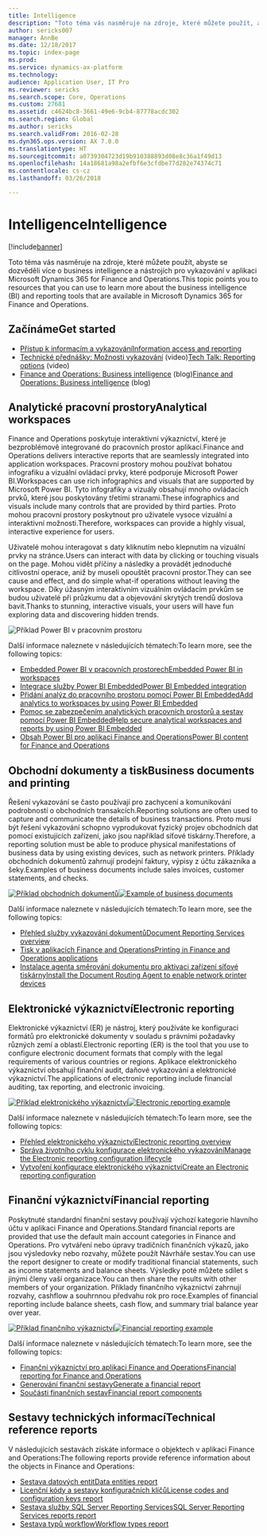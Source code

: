 ```yaml
---
title: Intelligence
description: "Toto téma vás nasměruje na zdroje, které můžete použít, abyste se dozvěděli více o business intelligence a nástrojích pro vykazování v aplikaci Microsoft Dynamics 365 for Finance and Operations."
author: sericks007
manager: AnnBe
ms.date: 12/18/2017
ms.topic: index-page
ms.prod: 
ms.service: dynamics-ax-platform
ms.technology: 
audience: Application User, IT Pro
ms.reviewer: sericks
ms.search.scope: Core, Operations
ms.custom: 27681
ms.assetid: c4624bc8-3661-49e6-9cb4-87778acdc302
ms.search.region: Global
ms.author: sericks
ms.search.validFrom: 2016-02-28
ms.dyn365.ops.version: AX 7.0.0
ms.translationtype: HT
ms.sourcegitcommit: a0739304723d19b910388893d08e8c36a1f49d13
ms.openlocfilehash: 14a18681a98a2efbf6e3cfdbe77d282e74374c71
ms.contentlocale: cs-cz
ms.lasthandoff: 03/26/2018

---
```


# <a name="intelligence"></a><span data-ttu-id="34ea6-103">Intelligence</span><span class="sxs-lookup"><span data-stu-id="34ea6-103">Intelligence</span></span>

[!include[banner](../includes/banner.md)]

<span data-ttu-id="34ea6-104">Toto téma vás nasměruje na zdroje, které můžete použít, abyste se dozvěděli více o business intelligence a nástrojích pro vykazování v aplikaci Microsoft Dynamics 365 for Finance and Operations.</span><span class="sxs-lookup"><span data-stu-id="34ea6-104">This topic points you to resources that you can use to learn more about the business intelligence (BI) and reporting tools that are available in Microsoft Dynamics 365 for Finance and Operations.</span></span>

## <a name="get-started"></a><span data-ttu-id="34ea6-105">Začínáme</span><span class="sxs-lookup"><span data-stu-id="34ea6-105">Get started</span></span>
- [<span data-ttu-id="34ea6-106">Přístup k informacím a vykazování</span><span class="sxs-lookup"><span data-stu-id="34ea6-106">Information access and reporting</span></span>](information-access-reporting.md)
- <span data-ttu-id="34ea6-107">[Technické přednášky: Možnosti vykazování](https://www.youtube.com/watch?v=NzZONjKs5xA) (video)</span><span class="sxs-lookup"><span data-stu-id="34ea6-107">[Tech Talk: Reporting options](https://www.youtube.com/watch?v=NzZONjKs5xA) (video)</span></span>
- <span data-ttu-id="34ea6-108">[Finance and Operations: Business intelligence](https://blogs.msdn.microsoft.com/dynamicsaxbi/) (blog)</span><span class="sxs-lookup"><span data-stu-id="34ea6-108">[Finance and Operations: Business intelligence](https://blogs.msdn.microsoft.com/dynamicsaxbi/) (blog)</span></span>

## <a name="analytical-workspaces"></a><span data-ttu-id="34ea6-109">Analytické pracovní prostory</span><span class="sxs-lookup"><span data-stu-id="34ea6-109">Analytical workspaces</span></span>
<span data-ttu-id="34ea6-110">Finance and Operations poskytuje interaktivní výkaznictví, které je bezproblémově integrované do pracovních prostor aplikací.</span><span class="sxs-lookup"><span data-stu-id="34ea6-110">Finance and Operations delivers interactive reports that are seamlessly integrated into application workspaces.</span></span> <span data-ttu-id="34ea6-111">Pracovní prostory mohou používat bohatou infografiku a vizuální ovládací prvky, které podporuje Microsoft Power BI.</span><span class="sxs-lookup"><span data-stu-id="34ea6-111">Workspaces can use rich infographics and visuals that are supported by Microsoft Power BI.</span></span> <span data-ttu-id="34ea6-112">Tyto infografiky a vizuály obsahují mnoho ovládacích prvků, které jsou poskytovány třetími stranami.</span><span class="sxs-lookup"><span data-stu-id="34ea6-112">These infographics and visuals include many controls that are provided by third parties.</span></span> <span data-ttu-id="34ea6-113">Proto mohou pracovní prostory poskytnout pro uživatele vysoce vizuální a interaktivní možnosti.</span><span class="sxs-lookup"><span data-stu-id="34ea6-113">Therefore, workspaces can provide a highly visual, interactive experience for users.</span></span>

<span data-ttu-id="34ea6-114">Uživatelé mohou interagovat s daty kliknutím nebo klepnutím na vizuální prvky na stránce.</span><span class="sxs-lookup"><span data-stu-id="34ea6-114">Users can interact with data by clicking or touching visuals on the page.</span></span> <span data-ttu-id="34ea6-115">Mohou vidět příčiny a následky a provádět jednoduché citlivostní operace, aniž by museli opouštět pracovní prostor.</span><span class="sxs-lookup"><span data-stu-id="34ea6-115">They can see cause and effect, and do simple what-if operations without leaving the workspace.</span></span> <span data-ttu-id="34ea6-116">Díky úžasným interaktivním vizuálním ovládacím prvkům se budou uživatelé při průzkumu dat a objevování skrytých trendů doslova bavit.</span><span class="sxs-lookup"><span data-stu-id="34ea6-116">Thanks to stunning, interactive visuals, your users will have fun exploring data and discovering hidden trends.</span></span>

![Příklad Power BI v pracovním prostoru](./media/Power-BI-in-D365-Workspace.png)

 <span data-ttu-id="34ea6-118">Další informace naleznete v následujících tématech:</span><span class="sxs-lookup"><span data-stu-id="34ea6-118">To learn more, see the following topics:</span></span>

 - [<span data-ttu-id="34ea6-119">Embedded Power BI v pracovních prostorech</span><span class="sxs-lookup"><span data-stu-id="34ea6-119">Embedded Power BI in workspaces</span></span>](embed-power-bi-workspaces.md)
 - [<span data-ttu-id="34ea6-120">Integrace služby Power BI Embedded</span><span class="sxs-lookup"><span data-stu-id="34ea6-120">Power BI Embedded integration</span></span>](power-bi-embedded-integration.md)
 - [<span data-ttu-id="34ea6-121">Přidání analýz do pracovního prostoru pomocí Power BI Embedded</span><span class="sxs-lookup"><span data-stu-id="34ea6-121">Add analytics to workspaces by using Power BI Embedded</span></span>](add-analytics-tab-workspaces.md)
 - [<span data-ttu-id="34ea6-122">Pomoc se zabezpečením analytických pracovních prostorů a sestav pomocí Power BI Embedded</span><span class="sxs-lookup"><span data-stu-id="34ea6-122">Help secure analytical workspaces and reports by using Power BI Embedded</span></span>](secure-analytical-workspaces.md)
 - [<span data-ttu-id="34ea6-123">Obsah Power BI pro aplikaci Finance and Operations</span><span class="sxs-lookup"><span data-stu-id="34ea6-123">Power BI content for Finance and Operations</span></span>](power-bi-home-page.md)

## <a name="business-documents-and-printing"></a><span data-ttu-id="34ea6-124">Obchodní dokumenty a tisk</span><span class="sxs-lookup"><span data-stu-id="34ea6-124">Business documents and printing</span></span>
<span data-ttu-id="34ea6-125">Řešení vykazování se často používají pro zachycení a komunikování podrobností o obchodních transakcích.</span><span class="sxs-lookup"><span data-stu-id="34ea6-125">Reporting solutions are often used to capture and communicate the details of business transactions.</span></span> <span data-ttu-id="34ea6-126">Proto musí být řešení vykazování schopno vyprodukovat fyzický projev obchodních dat pomocí existujících zařízení, jako jsou například síťové tiskárny.</span><span class="sxs-lookup"><span data-stu-id="34ea6-126">Therefore, a reporting solution must be able to produce physical manifestations of business data by using existing devices, such as network printers.</span></span> <span data-ttu-id="34ea6-127">Příklady obchodních dokumentů zahrnují prodejní faktury, výpisy z účtu zákazníka a šeky.</span><span class="sxs-lookup"><span data-stu-id="34ea6-127">Examples of business documents include sales invoices, customer statements, and checks.</span></span>

<span data-ttu-id="34ea6-128">[![Příklad obchodních dokumentů](./media/image-of-business-documents-1024x632.png)](./media/image-of-business-documents.png)</span><span class="sxs-lookup"><span data-stu-id="34ea6-128">[![Example of business documents](./media/image-of-business-documents-1024x632.png)](./media/image-of-business-documents.png)</span></span>

<span data-ttu-id="34ea6-129">Další informace naleznete v následujících tématech:</span><span class="sxs-lookup"><span data-stu-id="34ea6-129">To learn more, see the following topics:</span></span>

- [<span data-ttu-id="34ea6-130">Přehled služby vykazování dokumentů</span><span class="sxs-lookup"><span data-stu-id="34ea6-130">Document Reporting Services overview</span></span>](document-reporting-services.md)
- [<span data-ttu-id="34ea6-131">Tisk v aplikacích Finance and Operations</span><span class="sxs-lookup"><span data-stu-id="34ea6-131">Printing in Finance and Operations applications</span></span>](print-documents.md)
- [<span data-ttu-id="34ea6-132">Instalace agenta směrování dokumentu pro aktivaci zařízení síťové tiskárny</span><span class="sxs-lookup"><span data-stu-id="34ea6-132">Install the Document Routing Agent to enable network printer devices</span></span>](install-document-routing-agent.md)

## <a name="electronic-reporting"></a><span data-ttu-id="34ea6-133">Elektronické výkaznictví</span><span class="sxs-lookup"><span data-stu-id="34ea6-133">Electronic reporting</span></span>
<span data-ttu-id="34ea6-134">Elektronické výkaznictví (ER) je nástroj, který používáte ke konfiguraci formátů pro elektronické dokumenty v souladu s právními požadavky různých zemí a oblastí.</span><span class="sxs-lookup"><span data-stu-id="34ea6-134">Electronic reporting (ER) is the tool that you use to configure electronic document formats that comply with the legal requirements of various countries or regions.</span></span> <span data-ttu-id="34ea6-135">Aplikace elektronického výkaznictví obsahují finanční audit, daňové vykazování a elektronické výkaznictví.</span><span class="sxs-lookup"><span data-stu-id="34ea6-135">The applications of electronic reporting include financial auditing, tax reporting, and electronic invoicing.</span></span>

<span data-ttu-id="34ea6-136">[![Příklad elektronického výkaznictví](./media/electronic-reporting-example.png)](./media/electronic-reporting-example.png)</span><span class="sxs-lookup"><span data-stu-id="34ea6-136">[![Electronic reporting example](./media/electronic-reporting-example.png)](./media/electronic-reporting-example.png)</span></span>

<span data-ttu-id="34ea6-137">Další informace naleznete v následujících tématech:</span><span class="sxs-lookup"><span data-stu-id="34ea6-137">To learn more, see the following topics:</span></span>

- [<span data-ttu-id="34ea6-138">Přehled elektronického výkaznictví</span><span class="sxs-lookup"><span data-stu-id="34ea6-138">Electronic reporting overview</span></span>](general-electronic-reporting.md)
- [<span data-ttu-id="34ea6-139">Správa životního cyklu konfigurace elektronického vykazování</span><span class="sxs-lookup"><span data-stu-id="34ea6-139">Manage the Electronic reporting configuration lifecycle</span></span>](general-electronic-reporting-manage-configuration-lifecycle.md)
- [<span data-ttu-id="34ea6-140">Vytvoření konfigurace elektronického výkaznictví</span><span class="sxs-lookup"><span data-stu-id="34ea6-140">Create an Electronic reporting configuration</span></span>](electronic-reporting-configuration.md)

## <a name="financial-reporting"></a><span data-ttu-id="34ea6-141">Finanční výkaznictví</span><span class="sxs-lookup"><span data-stu-id="34ea6-141">Financial reporting</span></span>
<span data-ttu-id="34ea6-142">Poskytnuté standardní finanční sestavy používají výchozí kategorie hlavního účtu v aplikaci Finance and Operations.</span><span class="sxs-lookup"><span data-stu-id="34ea6-142">Standard financial reports are provided that use the default main account categories in Finance and Operations.</span></span> <span data-ttu-id="34ea6-143">Pro vytváření nebo úpravy tradičních finančních výkazů, jako jsou výsledovky nebo rozvahy, můžete použít Návrháře sestav.</span><span class="sxs-lookup"><span data-stu-id="34ea6-143">You can use the report designer to create or modify traditional financial statements, such as income statements and balance sheets.</span></span> <span data-ttu-id="34ea6-144">Výsledky poté můžete sdílet s jinými členy vaší organizace.</span><span class="sxs-lookup"><span data-stu-id="34ea6-144">You can then share the results with other members of your organization.</span></span> <span data-ttu-id="34ea6-145">Příklady finančního výkaznictví zahrnují rozvahy, cashflow a souhrnnou předvahu rok pro roce.</span><span class="sxs-lookup"><span data-stu-id="34ea6-145">Examples of financial reporting include balance sheets, cash flow, and summary trial balance year over year.</span></span>

<span data-ttu-id="34ea6-146">[![Příklad finančního výkaznictví](./media/financial-reporting-example.png)](./media/financial-reporting-example.png)</span><span class="sxs-lookup"><span data-stu-id="34ea6-146">[![Financial reporting example](./media/financial-reporting-example.png)](./media/financial-reporting-example.png)</span></span>

<span data-ttu-id="34ea6-147">Další informace naleznete v následujících tématech:</span><span class="sxs-lookup"><span data-stu-id="34ea6-147">To learn more, see the following topics:</span></span>

- [<span data-ttu-id="34ea6-148">Finanční výkaznictví pro aplikaci Finance and Operations</span><span class="sxs-lookup"><span data-stu-id="34ea6-148">Financial reporting for Finance and Operations</span></span>](financial-reporting-intro.md)
- [<span data-ttu-id="34ea6-149">Generování finanční sestavy</span><span class="sxs-lookup"><span data-stu-id="34ea6-149">Generate a financial report</span></span>](generate-financial-report.md)
- [<span data-ttu-id="34ea6-150">Součásti finančních sestav</span><span class="sxs-lookup"><span data-stu-id="34ea6-150">Financial report components</span></span>](financial-report-components.md)

## <a name="technical-reference-reports"></a><span data-ttu-id="34ea6-151">Sestavy technických informací</span><span class="sxs-lookup"><span data-stu-id="34ea6-151">Technical reference reports</span></span>
<span data-ttu-id="34ea6-152">V následujících sestavách získáte informace o objektech v aplikaci Finance and Operations:</span><span class="sxs-lookup"><span data-stu-id="34ea6-152">The following reports provide reference information about the objects in Finance and Operations:</span></span>

- [<span data-ttu-id="34ea6-153">Sestava datových entit</span><span class="sxs-lookup"><span data-stu-id="34ea6-153">Data entities report</span></span>](../data-entities/data-entities-report.md)
- [<span data-ttu-id="34ea6-154">Licenční kódy a sestavy konfiguračních klíčů</span><span class="sxs-lookup"><span data-stu-id="34ea6-154">License codes and configuration keys report</span></span>](../sysadmin/license-codes-configuration-keys-report.md)
- [<span data-ttu-id="34ea6-155">Sestava služby SQL Server Reporting Services</span><span class="sxs-lookup"><span data-stu-id="34ea6-155">SQL Server Reporting Services reports report</span></span>](SSRS-report.md)
- [<span data-ttu-id="34ea6-156">Sestava typů workflow</span><span class="sxs-lookup"><span data-stu-id="34ea6-156">Workflow types report</span></span>](../../fin-and-ops/organization-administration/workflow-types-report.md)

